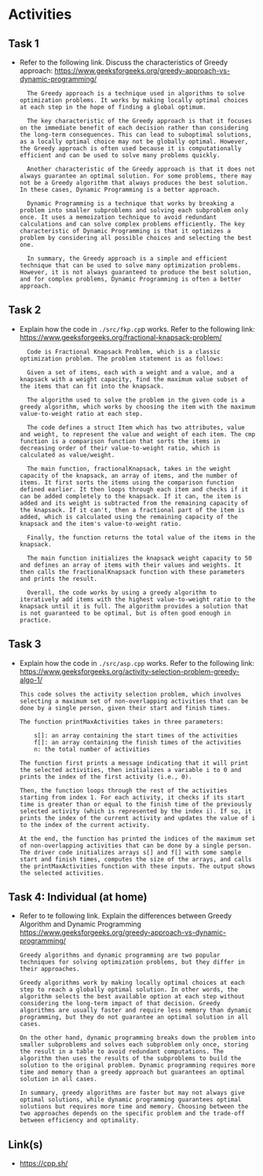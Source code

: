 # Activities

## Task 1

- Refer to the following link. Discuss the characteristics of Greedy approach:
  https://www.geeksforgeeks.org/greedy-approach-vs-dynamic-programming/

        The Greedy approach is a technique used in algorithms to solve optimization problems. It works by making locally optimal choices at each step in the hope of finding a global optimum.

        The key characteristic of the Greedy approach is that it focuses on the immediate benefit of each decision rather than considering the long-term consequences. This can lead to suboptimal solutions, as a locally optimal choice may not be globally optimal. However, the Greedy approach is often used because it is computationally efficient and can be used to solve many problems quickly.

        Another characteristic of the Greedy approach is that it does not always guarantee an optimal solution. For some problems, there may not be a Greedy algorithm that always produces the best solution. In these cases, Dynamic Programming is a better approach.

        Dynamic Programming is a technique that works by breaking a problem into smaller subproblems and solving each subproblem only once. It uses a memoization technique to avoid redundant calculations and can solve complex problems efficiently. The key characteristic of Dynamic Programming is that it optimizes a problem by considering all possible choices and selecting the best one.

        In summary, the Greedy approach is a simple and efficient technique that can be used to solve many optimization problems. However, it is not always guaranteed to produce the best solution, and for complex problems, Dynamic Programming is often a better approach.

## Task 2

- Explain how the code in `./src/fkp.cp`p works. Refer to the following link:
  https://www.geeksforgeeks.org/fractional-knapsack-problem/

        Code is Fractional Knapsack Problem, which is a classic optimization problem. The problem statement is as follows:

        Given a set of items, each with a weight and a value, and a knapsack with a weight capacity, find the maximum value subset of the items that can fit into the knapsack.

        The algorithm used to solve the problem in the given code is a greedy algorithm, which works by choosing the item with the maximum value-to-weight ratio at each step.

        The code defines a struct Item which has two attributes, value and weight, to represent the value and weight of each item. The cmp function is a comparison function that sorts the items in decreasing order of their value-to-weight ratio, which is calculated as value/weight.

        The main function, fractionalKnapsack, takes in the weight capacity of the knapsack, an array of items, and the number of items. It first sorts the items using the comparison function defined earlier. It then loops through each item and checks if it can be added completely to the knapsack. If it can, the item is added and its weight is subtracted from the remaining capacity of the knapsack. If it can't, then a fractional part of the item is added, which is calculated using the remaining capacity of the knapsack and the item's value-to-weight ratio.

        Finally, the function returns the total value of the items in the knapsack.

        The main function initializes the knapsack weight capacity to 50 and defines an array of items with their values and weights. It then calls the fractionalKnapsack function with these parameters and prints the result.

        Overall, the code works by using a greedy algorithm to iteratively add items with the highest value-to-weight ratio to the knapsack until it is full. The algorithm provides a solution that is not guaranteed to be optimal, but is often good enough in practice.

## Task 3

- Explain how the code in `./src/asp.cpp` works. Refer to the following link:
  https://www.geeksforgeeks.org/activity-selection-problem-greedy-algo-1/

      This code solves the activity selection problem, which involves selecting a maximum set of non-overlapping activities that can be done by a single person, given their start and finish times.

      The function printMaxActivities takes in three parameters:

          s[]: an array containing the start times of the activities
          f[]: an array containing the finish times of the activities
          n: the total number of activities

      The function first prints a message indicating that it will print the selected activities, then initializes a variable i to 0 and prints the index of the first activity (i.e., 0).

      Then, the function loops through the rest of the activities starting from index 1. For each activity, it checks if its start time is greater than or equal to the finish time of the previously selected activity (which is represented by the index i). If so, it prints the index of the current activity and updates the value of i to the index of the current activity.

      At the end, the function has printed the indices of the maximum set of non-overlapping activities that can be done by a single person. The driver code initializes arrays s[] and f[] with some sample start and finish times, computes the size of the arrays, and calls the printMaxActivities function with these inputs. The output shows the selected activities.


## Task 4: Individual (at home)

- Refer to te following link. Explain the differences between Greedy Algorithm and Dynamic Programming
  https://www.geeksforgeeks.org/greedy-approach-vs-dynamic-programming/

      Greedy algorithms and dynamic programming are two popular techniques for solving optimization problems, but they differ in their approaches.

      Greedy algorithms work by making locally optimal choices at each step to reach a globally optimal solution. In other words, the algorithm selects the best available option at each step without considering the long-term impact of that decision. Greedy algorithms are usually faster and require less memory than dynamic programming, but they do not guarantee an optimal solution in all cases.

      On the other hand, dynamic programming breaks down the problem into smaller subproblems and solves each subproblem only once, storing the result in a table to avoid redundant computations. The algorithm then uses the results of the subproblems to build the solution to the original problem. Dynamic programming requires more time and memory than a greedy approach but guarantees an optimal solution in all cases.

      In summary, greedy algorithms are faster but may not always give optimal solutions, while dynamic programming guarantees optimal solutions but requires more time and memory. Choosing between the two approaches depends on the specific problem and the trade-off between efficiency and optimality.

## Link(s)

- https://cpp.sh/
